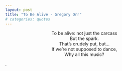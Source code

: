 ```yaml
---
layout: post
title: "To Be Alive - Gregory Orr"
# categories: quotes
---
```


<center>
To be alive: not just the carcass
<br>
But the spark.
<br>
That’s crudely put, but…
<br>
If we’re not supposed to dance,
<br>
Why all this music?
<br>
</center>

.
